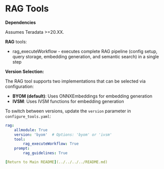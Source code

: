 # RAG Tools

**Dependencies**

Assumes Teradata >=20.XX.  

**RAG** tools:

- rag_executeWorkflow - executes complete RAG pipeline (config setup, query storage, embedding generation, and semantic search) in a single step

**Version Selection:**

The RAG tool supports two implementations that can be selected via configuration:

- **BYOM (default)**: Uses ONNXEmbeddings for embedding generation
- **IVSM**: Uses IVSM functions for embedding generation

To switch between versions, update the `version` parameter in `configure_tools.yaml`:

```yaml
rag:
    allmodule: True
    version: 'byom'  # Options: 'byom' or 'ivsm'
    tool:
        rag_executeWorkflow: True
    prompt:
        rag_guidelines: True

[Return to Main README](../../../../README.md)